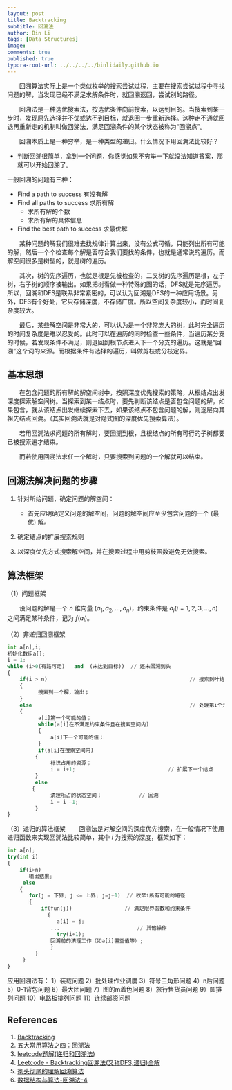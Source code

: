 ```yaml
---
layout: post
title: Backtracking
subtitle: 回溯法
author: Bin Li
tags: [Data Structures]
image: 
comments: true
published: true
typora-root-url: ../../../../binlidaily.github.io
---
```


　　回溯算法实际上是一个类似枚举的搜索尝试过程，主要在搜索尝试过程中寻找问题的解，当发现已经不满足求解条件时，就回溯返回，尝试别的路径。

　　回溯法是一种选优搜索法，按选优条件向前搜索，以达到目的。当搜索到某一步时，发现原先选择并不优或达不到目标，就退回一步重新选择。这种走不通就回退再重新走的机制叫做回溯法，满足回溯条件的某个状态被称为“回溯点”。

　　回溯本质上是一种穷举，是一种类型的递归。什么情况下用回溯法比较好？
* 判断回溯很简单，拿到一个问题，你感觉如果不穷举一下就没法知道答案，那就可以开始回溯了。

一般回溯的问题有三种：
* Find a path to success 有没有解
* Find all paths to success 求所有解
    * 求所有解的个数
    * 求所有解的具体信息
* Find the best path to success 求最优解

　　某种问题的解我们很难去找规律计算出来，没有公式可循，只能列出所有可能的解，然后一个个检查每个解是否符合我们要找的条件，也就是通常说的遍历。而解空间很多是树型的，就是树的遍历。

　　其次，树的先序遍历，也就是根是先被检查的，二叉树的先序遍历是根，左子树，右子树的顺序被输出。如果把树看做一种特殊的图的话，DFS就是先序遍历。所以，回溯和DFS是联系非常紧密的，可以认为回溯是DFS的一种应用场景。另外，DFS有个好处，它只存储深度，不存储广度。所以空间复杂度较小，而时间复杂度较大。

　　最后，某些解空间是非常大的，可以认为是一个非常庞大的树，此时完全遍历的时间复杂度是难以忍受的。此时可以在遍历的同时检查一些条件，当遍历某分支的时候，若发现条件不满足，则退回到根节点进入下一个分支的遍历。这就是“回溯”这个词的来源。而根据条件有选择的遍历，叫做剪枝或分枝定界。


## 基本思想
　　在包含问题的所有解的解空间树中，按照深度优先搜索的策略，从根结点出发深度探索解空间树。当探索到某一结点时，要先判断该结点是否包含问题的解，如果包含，就从该结点出发继续探索下去，如果该结点不包含问题的解，则逐层向其祖先结点回溯。（其实回溯法就是对隐式图的深度优先搜索算法）。

　　若用回溯法求问题的所有解时，要回溯到根，且根结点的所有可行的子树都要已被搜索遍才结束。

　　而若使用回溯法求任一个解时，只要搜索到问题的一个解就可以结束。

## 回溯法解决问题的步骤
1. 针对所给问题，确定问题的解空间：
    * 首先应明确定义问题的解空间，问题的解空间应至少包含问题的一个 (最优) 解。

2. 确定结点的扩展搜索规则

3. 以深度优先方式搜索解空间，并在搜索过程中用剪枝函数避免无效搜索。

## 算法框架
（1）问题框架

　　设问题的解是一个 $n$ 维向量 $(a_1,a_2,\dots,a_n)$，约束条件是 $a_i(i=1,2,3,\dots,n)$ 之间满足某种条件，记为 $f(a_i)$。

（2）非递归回溯框架
```python
int a[n],i;
初始化数组a[];
i = 1;
while (i>0(有路可走)   and  (未达到目标))  // 还未回溯到头
{
    if(i > n)                                              // 搜索到叶结点
    {   
          搜索到一个解，输出；
    }
    else                                                   // 处理第i个元素
    { 
          a[i]第一个可能的值；
          while(a[i]在不满足约束条件且在搜索空间内)
          {
              a[i]下一个可能的值；
          }
          if(a[i]在搜索空间内)
         {
              标识占用的资源；
              i = i+1;                              // 扩展下一个结点
         }
         else 
        {
              清理所占的状态空间；            // 回溯
              i = i –1; 
         }
}
```

（3）递归的算法框架
　　回溯法是对解空间的深度优先搜索，在一般情况下使用递归函数来实现回溯法比较简单，其中 $i$ 为搜索的深度，框架如下：

```python
int a[n];
try(int i)
{
    if(i>n)
       输出结果;
     else
    {
       for(j = 下界; j <= 上界; j=j+1)  // 枚举i所有可能的路径
       {
           if(fun(j))                 // 满足限界函数和约束条件
             {
                a[i] = j;
              ...                         // 其他操作
                try(i+1);
              回溯前的清理工作（如a[i]置空值等）;
              }
         }
     }
}
```

应用回溯法有：
1）装载问题
2）批处理作业调度
3）符号三角形问题
4）n后问题
5）0-1背包问题
6）最大团问题
7）图的m着色问题
8）旅行售货员问题
9）圆排列问题
10）电路板排列问题
11）连续邮资问题
## References
1. [Backtracking](https://www.1point3acres.com/bbs/thread-172641-1-1.html)
2. [五大常用算法之四：回溯法](https://www.cnblogs.com/steven_oyj/archive/2010/05/22/1741376.html)
3. [leetcode题解(递归和回溯法)](https://juejin.im/post/5b3b56045188251abe49f738)
4. [Leetcode - Backtracking回溯法(又称DFS,递归)全解](https://segmentfault.com/a/1190000006121957)
5. [彻头彻尾的理解回溯算法](https://blog.csdn.net/ffmpeg4976/article/details/45007439)
6. [数据结构与算法-回溯法-4](https://xiaozhuanlan.com/topic/0289571364)